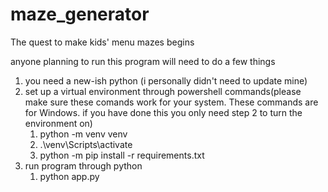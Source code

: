 # maze_generator
The quest to make kids' menu mazes begins

anyone planning to run this program will need to do a few things
1. you need a new-ish python (i personally didn't need to update mine)
2. set up a virtual environment through powershell commands(please make sure these comands work for your system. These commands are for Windows. if you have done this you only need step 2 to turn the environment on)
    1) python -m venv venv
    2) .\venv\Scripts\activate
    3) python -m pip install -r requirements.txt
3. run program through python
    1) python app.py
